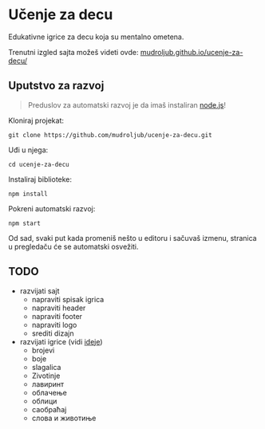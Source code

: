 # Učenje za decu

Edukativne igrice za decu koja su mentalno ometena.

Trenutni izgled sajta možeš videti ovde:
[mudroljub.github.io/ucenje-za-decu/](https://mudroljub.github.io/ucenje-za-decu/)

## Uputstvo za razvoj

> Preduslov za automatski razvoj je da imaš instaliran [node.js](https://nodejs.org)!

Kloniraj projekat:
```
git clone https://github.com/mudroljub/ucenje-za-decu.git
```
Uđi u njega:
```
cd ucenje-za-decu
```

Instaliraj biblioteke:
```
npm install
```

Pokreni automatski razvoj:
```
npm start
```

Od sad, svaki put kada promeniš nešto u editoru i sačuvaš izmenu, stranica u pregledaču će se automatski osvežiti.

## TODO

- razvijati sajt
  - napraviti spisak igrica
  - napraviti header
  - napraviti footer
  - napraviti logo
  - srediti dizajn
- razvijati igrice (vidi [ideje](IDEJE.md))
  - brojevi
  - boje
  - slagalica
  - Zivotinje
  - лавиринт
  - облачење
  - облици
  - саобраћај
  - слова и животиње
